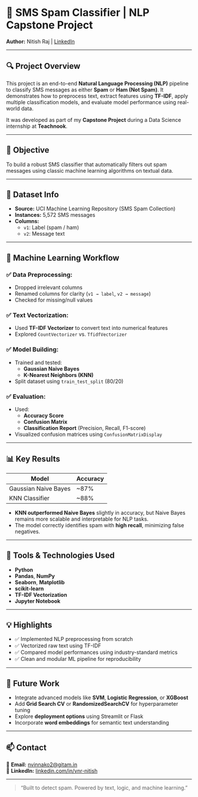 # 📱 SMS Spam Classifier | NLP Capstone Project  
**Author:** Nitish Raj | [LinkedIn](https://linkedin.com/in/vnr-nitish)

---

## 🔍 Project Overview

This project is an end-to-end **Natural Language Processing (NLP)** pipeline to classify SMS messages as either **Spam** or **Ham (Not Spam)**. It demonstrates how to preprocess text, extract features using **TF-IDF**, apply multiple classification models, and evaluate model performance using real-world data.

It was developed as part of my **Capstone Project** during a Data Science internship at **Teachnook**.

---

## 🎯 Objective

To build a robust SMS classifier that automatically filters out spam messages using classic machine learning algorithms on textual data.

---

## 📁 Dataset Info

- **Source:** UCI Machine Learning Repository (SMS Spam Collection)
- **Instances:** 5,572 SMS messages
- **Columns:**
  - `v1`: Label (spam / ham)
  - `v2`: Message text

---

## 🧠 Machine Learning Workflow

### ✅ Data Preprocessing:
- Dropped irrelevant columns
- Renamed columns for clarity (`v1 → label`, `v2 → message`)
- Checked for missing/null values

### ✅ Text Vectorization:
- Used **TF-IDF Vectorizer** to convert text into numerical features
- Explored `CountVectorizer` vs. `TfidfVectorizer`

### ✅ Model Building:
- Trained and tested:
  - **Gaussian Naive Bayes**
  - **K-Nearest Neighbors (KNN)**
- Split dataset using `train_test_split` (80/20)

### ✅ Evaluation:
- Used:
  - **Accuracy Score**
  - **Confusion Matrix**
  - **Classification Report** (Precision, Recall, F1-score)
- Visualized confusion matrices using `ConfusionMatrixDisplay`

---

## 📊 Key Results

| Model                 | Accuracy |
|----------------------|----------|
| Gaussian Naive Bayes | ~87%     |
| KNN Classifier        | ~88%     |

- **KNN outperformed Naive Bayes** slightly in accuracy, but Naive Bayes remains more scalable and interpretable for NLP tasks.
- The model correctly identifies spam with **high recall**, minimizing false negatives.

---

## 🧰 Tools & Technologies Used

- **Python**
- **Pandas**, **NumPy**
- **Seaborn**, **Matplotlib**
- **scikit-learn**
- **TF-IDF Vectorization**
- **Jupyter Notebook**

---

## 💡 Highlights

- ✅ Implemented NLP preprocessing from scratch
- ✅ Vectorized raw text using TF-IDF
- ✅ Compared model performances using industry-standard metrics
- ✅ Clean and modular ML pipeline for reproducibility

---

## 🚀 Future Work

- Integrate advanced models like **SVM**, **Logistic Regression**, or **XGBoost**
- Add **Grid Search CV** or **RandomizedSearchCV** for hyperparameter tuning
- Explore **deployment options** using Streamlit or Flask
- Incorporate **word embeddings** for semantic text understanding

---

## 📫 Contact

📧 **Email:** nvinnako2@gitam.in  
🔗 **LinkedIn:** [linkedin.com/in/vnr-nitish](https://linkedin.com/in/vnr-nitish)

---

> “Built to detect spam. Powered by text, logic, and machine learning.”  
